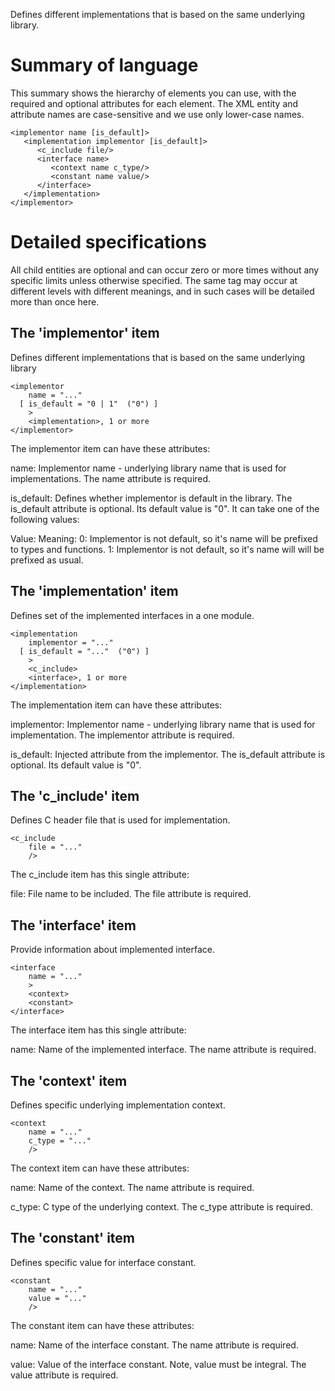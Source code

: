 Defines different implementations that is based on the same underlying
library.

Summary of language
===================

This summary shows the hierarchy of elements you can use, with the
required and optional attributes for each element.  The XML entity and
attribute names are case-sensitive and we use only lower-case names.

    <implementor name [is_default]>
       <implementation implementor [is_default]>
          <c_include file/>
          <interface name>
             <context name c_type/>
             <constant name value/>
          </interface>
       </implementation>
    </implementor>

Detailed specifications
=======================

All child entities are optional and can occur zero or more times without
any specific limits unless otherwise specified.  The same tag may occur
at different levels with different meanings, and in such cases will be
detailed more than once here.

The 'implementor' item
----------------------

Defines different implementations that is based on the same underlying
library

    <implementor
        name = "..."
      [ is_default = "0 | 1"  ("0") ]
        >
        <implementation>, 1 or more
    </implementor>

The implementor item can have these attributes:

name:
    Implementor name - underlying library name that is used for
    implementations. The name attribute is required.

is_default:
    Defines whether implementor is default in the library. The is_default
    attribute is optional. Its default value is "0". It can take one of the
    following values:

Value: Meaning:
0: Implementor is not default, so it's name will be prefixed to types and functions.
1: Implementor is not default, so it's name will will be prefixed as usual.


The 'implementation' item
-------------------------

Defines set of the implemented interfaces in a one module.

    <implementation
        implementor = "..."
      [ is_default = "..."  ("0") ]
        >
        <c_include>
        <interface>, 1 or more
    </implementation>

The implementation item can have these attributes:

implementor:
    Implementor name - underlying library name that is used for
    implementation. The implementor attribute is required.

is_default:
    Injected attribute from the implementor. The is_default attribute is
    optional. Its default value is "0".


The 'c_include' item
--------------------

Defines C header file that is used for implementation.

    <c_include
        file = "..."
        />

The c_include item has this single attribute:

file:
    File name to be included. The file attribute is required.


The 'interface' item
--------------------

Provide information about implemented interface.

    <interface
        name = "..."
        >
        <context>
        <constant>
    </interface>

The interface item has this single attribute:

name:
    Name of the implemented interface. The name attribute is required.


The 'context' item
------------------

Defines specific underlying implementation context.

    <context
        name = "..."
        c_type = "..."
        />

The context item can have these attributes:

name:
    Name of the context. The name attribute is required.

c_type:
    C type of the underlying context. The c_type attribute is required.


The 'constant' item
-------------------

Defines specific value for interface constant.

    <constant
        name = "..."
        value = "..."
        />

The constant item can have these attributes:

name:
    Name of the interface constant. The name attribute is required.

value:
    Value of the interface constant. Note, value must be integral. The value
    attribute is required.

